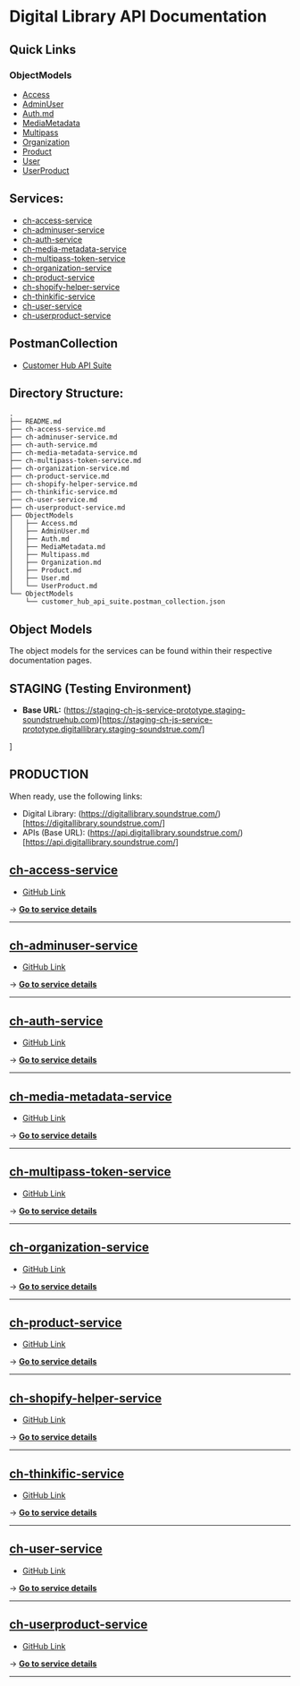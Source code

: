 # Digital Library API Documentation

## Quick Links

### ObjectModels
* [Access](ObjectModels/Access.md)
* [AdminUser](ObjectModels/AdminUser.md)
* [Auth.md](ObjectModels/Auth.md)
* [MediaMetadata](ObjectModels/MediaMetadata.md)
* [Multipass](ObjectModels/Multipass.md)
* [Organization](ObjectModels/Organization.md)
* [Product](ObjectModels/Product.md)
* [User](ObjectModels/User.md)
* [UserProduct](ObjectModels/UserProduct.md)

## Services:

* [ch-access-service](ch-access-service.md)
* [ch-adminuser-service](ch-adminuser-service.md)
* [ch-auth-service](ch-auth-service.md)
* [ch-media-metadata-service](ch-media-metadata-service.md)
* [ch-multipass-token-service](ch-multipass-token-service.md)
* [ch-organization-service](ch-organization-service.md)
* [ch-product-service](ch-product-service.md)
* [ch-shopify-helper-service](ch-shopify-helper-service.md)
* [ch-thinkific-service](ch-thinkific-service.md)
* [ch-user-service](ch-user-service.md)
* [ch-userproduct-service](ch-userproduct-service.md)

## PostmanCollection
* [Customer Hub API Suite](PostmanCollection/customer_hub_api_suite.postman_collection.json)

## Directory Structure:
```
.
├── README.md
├── ch-access-service.md
├── ch-adminuser-service.md
├── ch-auth-service.md
├── ch-media-metadata-service.md
├── ch-multipass-token-service.md
├── ch-organization-service.md
├── ch-product-service.md
├── ch-shopify-helper-service.md
├── ch-thinkific-service.md
├── ch-user-service.md
├── ch-userproduct-service.md
├── ObjectModels
│   ├── Access.md
│   ├── AdminUser.md
│   ├── Auth.md
│   ├── MediaMetadata.md
│   ├── Multipass.md
│   ├── Organization.md
│   ├── Product.md
│   ├── User.md
│   └── UserProduct.md
└── ObjectModels
    └── customer_hub_api_suite.postman_collection.json
```

## Object Models

The object models for the services can be found within their respective documentation pages.

## STAGING (Testing Environment)

- **Base URL:** (https://staging-ch-js-service-prototype.staging-soundstruehub.com)[https://staging-ch-js-service-prototype.digitallibrary.staging-soundstrue.com/]

]

## PRODUCTION

When ready, use the following links:

- Digital Library: (https://digitallibrary.soundstrue.com/)[https://digitallibrary.soundstrue.com/]
- APIs (Base URL): (https://api.digitallibrary.soundstrue.com/)[https://api.digitallibrary.soundstrue.com/]

## [ch-access-service](ch-access-service.md)
- [GitHub Link](https://github.com/stdev/ch-access-service)

→ [**Go to service details**](ch-access-service.md)

---

## [ch-adminuser-service](ch-adminuser-service.md)
- [GitHub Link](https://github.com/stdev/ch-adminuser-service)

→ [**Go to service details**](ch-adminuser-service.md)

---

## [ch-auth-service](ch-auth-service.md)
- [GitHub Link](https://github.com/stdev/ch-auth-service)

→ [**Go to service details**](ch-auth-service.md)

---

## [ch-media-metadata-service](ch-media-metadata-service.md)
- [GitHub Link](https://github.com/stdev/ch-media-metadata-service)

→ [**Go to service details**](ch-media-metadata-service.md)

---

## [ch-multipass-token-service](ch-multipass-token-service.md)
- [GitHub Link](https://github.com/stdev/ch-multipass-token-service)

→ [**Go to service details**](ch-media-metadata-service.md)

---

## [ch-organization-service](ch-organization-service.md)
- [GitHub Link](https://github.com/stdev/ch-organization-service)

→ [**Go to service details**](ch-organization-service.md)

---

## [ch-product-service](ch-product-service.md)
- [GitHub Link](https://github.com/stdev/ch-product-service)

→ [**Go to service details**](ch-product-service.md)

---

## [ch-shopify-helper-service](ch-shopify-helper-service.md)
- [GitHub Link](https://github.com/stdev/ch-shopify-helper-service)

→ [**Go to service details**](ch-shopify-helper-service.md)

---

## [ch-thinkific-service](ch-thinkific-service.md)
- [GitHub Link](https://github.com/stdev/ch-thinkific-service)

→ [**Go to service details**](ch-thinkific-service.md)

---

## [ch-user-service](ch-user-service.md)
- [GitHub Link](https://github.com/stdev/ch-user-service)

→ [**Go to service details**](ch-user-service.md)

---

## [ch-userproduct-service](ch-userproduct-service.md)
- [GitHub Link](https://github.com/stdev/ch-userproduct-service)

→ [**Go to service details**](ch-userproduct-service.md)

---